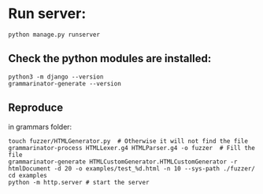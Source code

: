 # Run server:

```
python manage.py runserver
```

## Check the python modules are installed:

```
python3 -m django --version
grammarinator-generate --version
```

## Reproduce

in grammars folder:
```
touch fuzzer/HTMLGenerator.py  # Otherwise it will not find the file
grammarinator-process HTMLLexer.g4 HTMLParser.g4 -o fuzzer  # Fill the file
grammarinator-generate HTMLCustomGenerator.HTMLCustomGenerator -r htmlDocument -d 20 -o examples/test_%d.html -n 10 --sys-path ./fuzzer/
cd examples 
python -m http.server # start the server
```

